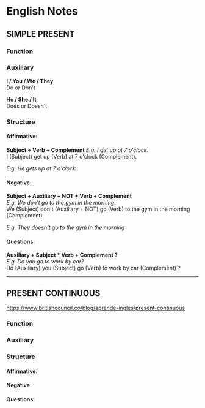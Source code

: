 # English Notes


## SIMPLE PRESENT

### Function 

### Auxiliary

**I / You / We / They**  
Do or Don't  

**He / She / It**  
Does or Doesn't

### Structure

#### Affirmative:
**Subject + Verb + Complement**
*E.g. I get up at 7 o'clock.*  
I (Subject) get up (Verb) at 7 o'clock (Complement).  

*E.g. He gets up at 7 o'clock*

#### Negative:
**Subject + Auxiliary + NOT + Verb + Complement**  
*E.g. We don't go to the gym in the morning.*  
We (Subject) don't (Auxiliary + NOT) go (Verb) to the gym in the morning (Complement)  

*E.g. They doesn't go to the gym in the morning*

#### Questions:
**Auxiliary + Subject * Verb + Complement ?**  
*E.g. Do you go to work by car?*  
Do (Auxiliary) you (Subject) go (Verb) to work by car (Complement) ?


------------------------------------------------------------------------

## PRESENT CONTINUOUS

https://www.britishcouncil.co/blog/aprende-ingles/present-continuous

### Function 


### Auxiliary



### Structure

#### Affirmative:


#### Negative:


#### Questions:





